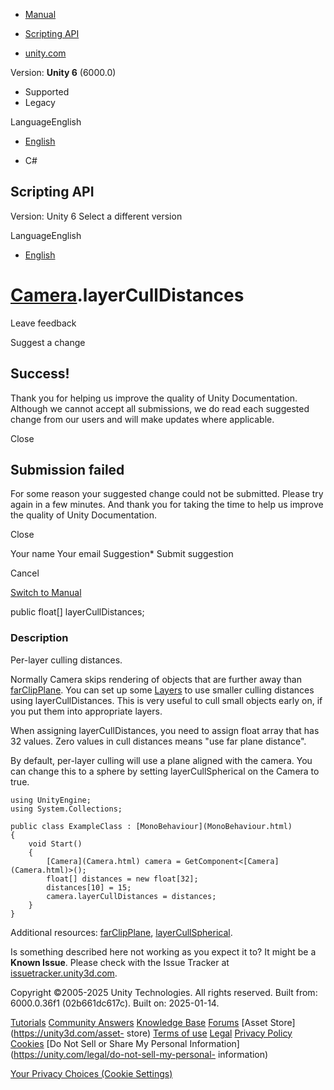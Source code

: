 [ ]()

  * [Manual](../Manual/index.html)
  * [Scripting API](../ScriptReference/index.html)

  * [unity.com](https://unity.com/)

Version: **Unity 6** (6000.0)

  * Supported
  * Legacy

LanguageEnglish

  * [English]()

  * C#

[ ](https://docs.unity3d.com)

## Scripting API

Version: Unity 6 Select a different version

LanguageEnglish

  * [English]()

#  [Camera](Camera.html).layerCullDistances

Leave feedback

Suggest a change

## Success!

Thank you for helping us improve the quality of Unity Documentation. Although
we cannot accept all submissions, we do read each suggested change from our
users and will make updates where applicable.

Close

## Submission failed

For some reason your suggested change could not be submitted. Please <a>try
again</a> in a few minutes. And thank you for taking the time to help us
improve the quality of Unity Documentation.

Close

Your name Your email Suggestion* Submit suggestion

Cancel

[Switch to Manual](../Manual/class-Camera.html "Go to Camera Component in the
Manual")

public float[] layerCullDistances;

### Description

Per-layer culling distances.

Normally Camera skips rendering of objects that are further away than
[farClipPlane](Camera-farClipPlane.html). You can set up some
[Layers](../Manual/Layers.html) to use smaller culling distances using
layerCullDistances. This is very useful to cull small objects early on, if you
put them into appropriate layers.  
  
When assigning layerCullDistances, you need to assign float array that has 32
values. Zero values in cull distances means "use far plane distance".  
  
By default, per-layer culling will use a plane aligned with the camera. You
can change this to a sphere by setting layerCullSpherical on the Camera to
true.

    
    
    using UnityEngine;
    using System.Collections;  
      
    public class ExampleClass : [MonoBehaviour](MonoBehaviour.html)
    {
        void Start()
        {
            [Camera](Camera.html) camera = GetComponent<[Camera](Camera.html)>();
            float[] distances = new float[32];
            distances[10] = 15;
            camera.layerCullDistances = distances;
        }
    }
    

Additional resources: [farClipPlane](Camera-farClipPlane.html),
[layerCullSpherical](Camera-layerCullSpherical.html).

Is something described here not working as you expect it to? It might be a
**Known Issue**. Please check with the Issue Tracker at
[issuetracker.unity3d.com](https://issuetracker.unity3d.com).

Copyright ©2005-2025 Unity Technologies. All rights reserved. Built from:
6000.0.36f1 (02b661dc617c). Built on: 2025-01-14.

[Tutorials](https://unity3d.com/learn) [Community
Answers](https://answers.unity3d.com) [Knowledge
Base](https://support.unity3d.com/hc/en-us)
[Forums](https://forum.unity3d.com) [Asset Store](https://unity3d.com/asset-
store) [Terms of use](https://docs.unity3d.com/Manual/TermsOfUse.html)
[Legal](https://unity.com/legal) [Privacy
Policy](https://unity.com/legal/privacy-policy)
[Cookies](https://unity.com/legal/cookie-policy) [Do Not Sell or Share My
Personal Information](https://unity.com/legal/do-not-sell-my-personal-
information)

[Your Privacy Choices (Cookie Settings)](javascript:void\(0\);)

